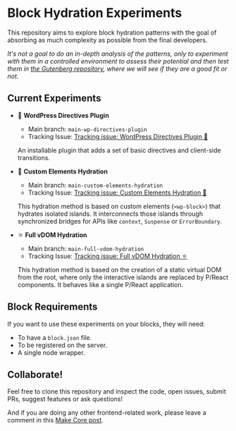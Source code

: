 # Block Hydration Experiments

This repository aims to explore block hydration patterns with the goal of absorbing as much complexity as possible from the final developers.

_It's not a goal to do an in-depth analysis of the patterns, only to experiment with them in a controlled environment to assess their potential and then test them in [the Gutenberg repository](https://github.com/WordPress/gutenberg), where we will see if they are a good fit or not._

## Current Experiments

- 🎨 **WordPress Directives Plugin**

  - Main branch: `main-wp-directives-plugin` 
  - Tracking Issue: [Tracking issue: WordPress Directives Plugin 🎨](https://github.com/WordPress/block-hydration-experiments/issues/80)

  An installable plugin that adds a set of basic directives and client-side transitions.

- 🧩 **Custom Elements Hydration**

  - Main branch: `main-custom-elements-hydration`
  - Tracking Issue: [Tracking issue: Custom Elements Hydration 🧩](https://github.com/WordPress/block-hydration-experiments/issues/39)

  This hydration method is based on custom elements (`<wp-block>`) that hydrates isolated islands. It interconnects those islands through synchronized bridges for APIs like `context`, `Suspense` or `ErrorBoundary`.

- ⚛️ **Full vDOM Hydration**

  - Main branch: `main-full-vdom-hydration`
  - Tracking Issue: [Tracking issue: Full vDOM Hydration ⚛](https://github.com/WordPress/block-hydration-experiments/issues/64)

  This hydration method is based on the creation of a static virtual DOM from the root, where only the interactive islands are replaced by P/React components. It behaves like a single P/React application.

## Block Requirements

If you want to use these experiments on your blocks, they will need:

- To have a `block.json` file.
- To be registered on the server.
- A single node wrapper.

## Collaborate!

Feel free to clone this repository and inspect the code, open issues, submit PRs, suggest features or ask questions!

And if you are doing any other frontend-related work, please leave a comment in this [Make Core post](https://make.wordpress.org/core/2022/04/27/exploration-to-enable-better-developer-and-visitor-experiences-with-blocks/).
